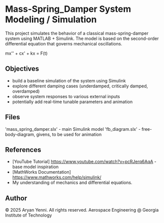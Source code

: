 # Mass-Spring_Damper System Modeling / Simulation
This project simulates the behavior of a classical mass-spring-damper system using MATLAB + Simulink.
The model is based on the second-order differential equation that governs mechanical oscillations.

mx'' + cx' + kx = F(t)

## Objectives
- build a baseline simulation of the system using Simulink
- explore different damping cases (underdamped, critically damped, overdamped)
- observe system responses to various external inputs
- potentially add real-time tunable parameters and animation

## Files
'mass_spring_damper.slx' - main Simulink model
'fb_diagram.slx' - free-body-diagram, givens, to be used for animation

## References
- [YouTube Tutorial] https://www.youtube.com/watch?v=pcRJerq6AqA - base model inspiration
- [MathWorks Documentation] https://www.mathworks.com/help/simulink/
- My understanding of mechanics and differential equations.

## Author
© 2025 Aryan Yenni. All rights reserved.
Aerospace Engineering @ Georgia Institute of Technology
